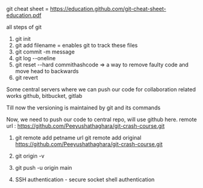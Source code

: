git cheat sheet = https://education.github.com/git-cheat-sheet-education.pdf

all steps of git
1. git init
2. git add filename = enables git to track these files
3. git commit -m message
4. git log --oneline
5. git reset --hard commithashcode  => a way to remove faulty code and move head to backwards 
6. git revert

Some central servers where we can push our code for collaboration related works
    github, bitbucket, gitlab 
    
Till now the versioning is maintained by git and its commands

Now, we need to push our code to central repo, will use github here.
remote url : https://github.com/Peeyushathaghara/git-crash-course.git

1. git remote add petname url
git remote add original https://github.com/Peeyushathaghara/git-crash-course.git

2. git origin -v

3. git push -u origin main
4. SSH authentication - secure socket shell authentication
